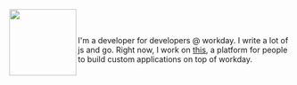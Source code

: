 <img align="left" height="120" src="https://www.yuriy.io/img/squiggle.png">

<br>
<br>

I'm a developer for developers @ workday. I write a lot of js and go. Right now, I work on [this](https://www.workday.com/en-us/products/platform-product-extensions/application-development.html), a platform for people to build custom applications on top of workday.
